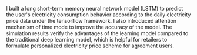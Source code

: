 I built a long short-term memory neural network model (LSTM) to predict the user's electricity consumption behavior
according to the daily electricity price data under the tensorflow framework. I also introduced attention mechanism of time
mode to improve the accuracy of the model. The simulation results verify the advantages of the learning model compared to
the traditional deep learning model, which is helpful for retailers to formulate personalized electricity price scheme for
agreement users.
